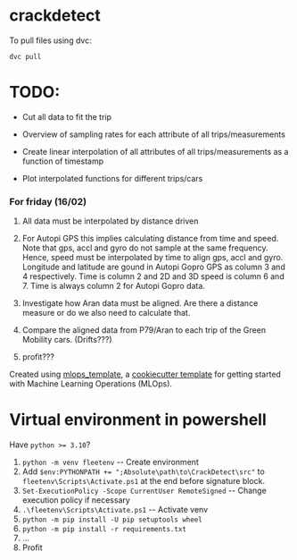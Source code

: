 # crackdetect

To pull files using dvc:
```
dvc pull
```

# TODO:

- Cut all data to fit the trip

- Overview of sampling rates for each attribute of all trips/measurements

- Create linear interpolation of all attributes of all trips/measurements as a function of timestamp
- Plot interpolated functions for different trips/cars

### For friday (16/02)

1. All data must be interpolated by distance driven

2. For Autopi GPS this implies calculating distance from time and speed. <br> 
Note that gps, accl and gyro do not sample at the same frequency. Hence, speed must be interpolated by time to align gps, accl and gyro. <br>
Longitude and latitude are gound in Autopi Gopro GPS as column 3 and 4 respectively. Time is column 2 and 2D and 3D speed is column 6 and 7. Time is always column 2 for Autopi Gopro data.

3. Investigate how Aran data must be aligned. Are there a distance measure or do we also need to calculate that.

4. Compare the aligned data from P79/Aran to each trip of the Green Mobility cars. (Drifts???) 

5. profit???


Created using [mlops_template](https://github.com/SkafteNicki/mlops_template),
a [cookiecutter template](https://github.com/cookiecutter/cookiecutter) for getting
started with Machine Learning Operations (MLOps).

# Virtual environment in powershell
Have `python >= 3.10`?
1. `python -m venv fleetenv` -- Create environment
2. Add `$env:PYTHONPATH += ";Absolute\path\to\CrackDetect\src"` to `fleetenv\Scripts\Activate.ps1` at the end before signature block.
3. `Set-ExecutionPolicy -Scope CurrentUser RemoteSigned` -- Change execution policy if necessary
4. `.\fleetenv\Scripts\Activate.ps1` -- Activate venv
5. `python -m pip install -U pip setuptools wheel`
6. `python -m pip install -r requirements.txt`
7. ...
8. Profit